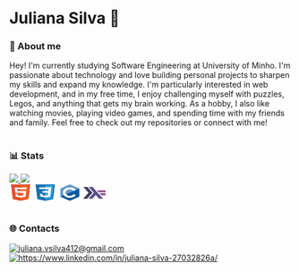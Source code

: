 # Juliana Silva 👋
### 🩵 About me
Hey! I'm currently studying Software Engineering at University of Minho. I'm passionate about technology and love building personal projects to sharpen my skills and expand my knowledge. I'm particularly interested in web development, and in my free time, I enjoy challenging myself with puzzles, Legos, and anything that gets my brain working. As a hobby, I also like watching movies, playing video games, and spending time with my friends and family. Feel free to check out my repositories or connect with me!

#

### 📊 Stats
<div style="display: flex; flex-direction: column;">
  <div>
    <a href="https://github.com/JulianaSilva8">
      <img src="https://github-readme-stats.vercel.app/api?username=JulianaSilva8&show_icons=true&theme=tokyonight"/>
      <img src="https://github-readme-stats.vercel.app/api/top-langs/?username=JulianaSilva8&layout=compact&theme=tokyonight&langs_count=16"/>
    </a>
  </div>

  <div>
    <img align="center" alt="Juliana-HTML" height="30" width="40" src="https://github.com/devicons/devicon/blob/master/icons/html5/html5-original.svg">
    <img align="center" alt="Juliana-CSS" height="30" width="40" src="https://github.com/devicons/devicon/blob/master/icons/css3/css3-original.svg">
    <img align="center" alt="Juliana-C" height="30" width="40" src="https://github.com/devicons/devicon/blob/master/icons/c/c-original.svg">
    <img align="center" alt="Juliana-Haskell" height="30" width="40" src="https://github.com/devicons/devicon/blob/master/icons/haskell/haskell-original.svg">
  </div>
</div>

#

### 🌐 Contacts
<div>
    <a href="mailto:juliana.vsilva412@gmail.com" target="_blank">
       <img alt="juliana.vsilva412@gmail.com" title="Email" src="https://img.shields.io/badge/-Gmail-E05D4B?style=for-the-badge&logo=gmail&logoColor=white"/>
    </a> 
    <a href="https://www.linkedin.com/in/juliana-silva-27032826a/" target="_blank">
      <img alt="https://www.linkedin.com/in/juliana-silva-27032826a/" title="LinkedIn" src="https://img.shields.io/badge/-LinkedIn-0077B5?style=for-the-badge&logo=linkdin&logoColor=white"/>
    </a>
</div>
